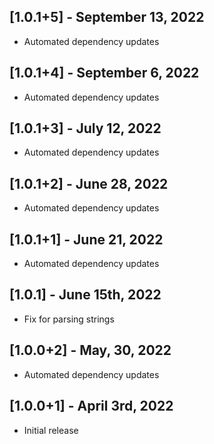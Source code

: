 ## [1.0.1+5] - September 13, 2022

* Automated dependency updates


## [1.0.1+4] - September 6, 2022

* Automated dependency updates


## [1.0.1+3] - July 12, 2022

* Automated dependency updates


## [1.0.1+2] - June 28, 2022

* Automated dependency updates


## [1.0.1+1] - June 21, 2022

* Automated dependency updates


## [1.0.1] - June 15th, 2022

* Fix for parsing strings


## [1.0.0+2] - May, 30, 2022

* Automated dependency updates


## [1.0.0+1] - April 3rd, 2022

* Initial release






